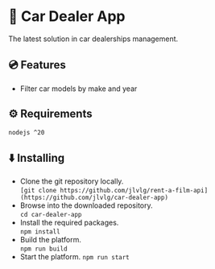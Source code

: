 # 🚗 Car Dealer App

The latest solution in car dealerships management.

## 💿 Features

* Filter car models by make and year

## ⚙️ Requirements

```
nodejs ^20
```

## ⬇️ Installing
* Clone the git repository locally.  
`[git clone https://github.com/jlvlg/rent-a-film-api](https://github.com/jlvlg/car-dealer-app)`
* Browse into the downloaded repository.  
`cd car-dealer-app`
* Install the required packages.  
`npm install`
* Build the platform.  
`npm run build`
* Start the platform.
`npm run start`
